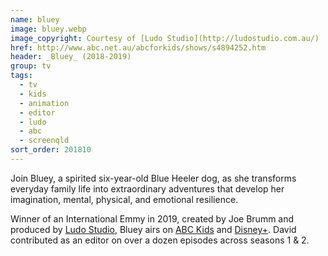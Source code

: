 ```yaml
---
name: bluey
image: bluey.webp
image_copyright: Courtesy of [Ludo Studio](http://ludostudio.com.au/)
href: http://www.abc.net.au/abcforkids/shows/s4894252.htm
header: _Bluey_ (2018-2019)
group: tv
tags:
  - tv
  - kids
  - animation
  - editor
  - ludo
  - abc
  - screenqld
sort_order: 201810
---
```

Join Bluey, a spirited six-year-old Blue Heeler dog, as she transforms everyday family life into extraordinary adventures that develop her imagination, mental, physical, and emotional resilience.

Winner of an International Emmy in 2019, created by Joe Brumm and produced by [Ludo Studio](http://ludostudio.com.au/), Bluey airs on [ABC Kids](http://www.abc.net.au/abcforkids/shows/s4894252.htm) and [Disney+](https://www.disneyplus.com). David contributed as an editor on over a dozen episodes across seasons 1 & 2.
